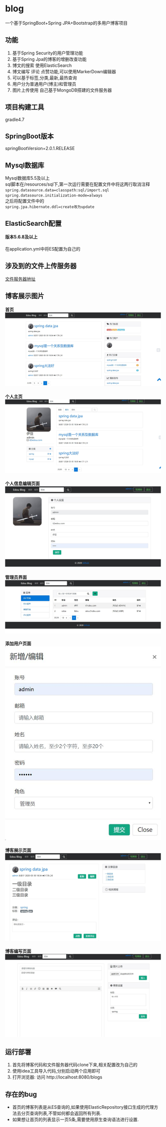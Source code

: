 # blog
一个基于SpringBoot+Spring JPA+Bootstrap的多用户博客项目  
## 功能
1. 基于Spring Security的用户管理功能
2. 基于Spring Jpa的博客的增删改查功能
3. 博文的搜索 使用ElasticSearch
4. 博文编写 评论 点赞功能,可以使用MarkerDown编辑器
5. 可以基于标签,分类,最新,最热查询
6. 用户分为普通用户(博主)和管理员
7. 图片上传使用 自己基于MongoDB搭建的文件服务器
## 项目构建工具
gradle4.7
## SpringBoot版本
springBootVersion=2.0.1.RELEASE
## Mysql数据库
Mysql数据库5.5及以上  
sql脚本在/resources/sql下,第一次运行需要在配置文件中将这两行取消注释  
`spring.datasource.data=classpath:sql/import.sql`  
`spring.datasource.initialization-mode=always`  
之后将配置文件中的  
`spring.jpa.hibernate.ddl=create改为update`
## ElasticSearch配置
#### 版本5.6.8及以上
在application.yml中将ES配置为自己的
## 涉及到的文件上传服务器
[文件服务器地址](https://github.com/yidou120/mongodb-file-server)
## 博客展示图片
#### 首页 ![首页](src/main/resources/static/images/index.jpg)  
#### 个人主页 ![个人主页](src/main/resources/static/images/userIndex.jpg)  
#### 个人信息编辑页面 ![个人信息编辑页面](src/main/resources/static/images/userInfo.jpg)  
#### 管理员界面 ![管理员界面](src/main/resources/static/images/adminsManage.jpg)  
#### 添加用户页面 ![添加用户节目](src/main/resources/static/images/addUser.jpg)  
#### 博客展示页面 ![博客展示页面](src/main/resources/static/images/blog.jpg)  
#### 博客编写页面 ![编写页面](src/main/resources/static/images/editBlog.jpg)  
## 运行部署
1. 首先将博客代码和文件服务器代码clone下来,相关配置改为自己的
2. 使用idea工具导入代码,分别启动两个应用即可
3. 打开浏览器: 访问 http://localhost:8080/blogs

## 存在的bug 
- 首页的博客列表是从ES查询的,如果使用ElasticRepository接口生成的代理方法去分页查询列表,不管如何都会返回所有列表.  
- 如果想让首页的列表显示一页5条,需要使用原生查询语法进行设置.
